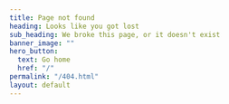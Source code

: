 ```yaml
---
title: Page not found
heading: Looks like you got lost
sub_heading: We broke this page, or it doesn't exist
banner_image: ""
hero_button:
  text: Go home
  href: "/"
permalink: "/404.html"
layout: default
---
```

